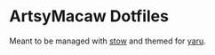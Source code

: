 # ArtsyMacaw Dotfiles
Meant to be managed with [stow](https://www.gnu.org/software/stow/) and themed for [yaru](https://github.com/ubuntu/yaru).
